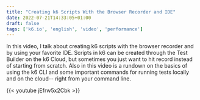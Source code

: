 ```yaml
---
title: "Creating k6 Scripts With the Browser Recorder and IDE"
date: 2022-07-21T14:33:05+01:00
draft: false
tags: ['k6.io', 'english', 'video', 'performance']
---
```

In this video, I talk about creating k6 scripts with the browser recorder and by using your favorite IDE. Scripts in k6 can be created through the Test Builder on the k6 Cloud, but sometimes you just want to hit record instead of starting from scratch. Also in this video is a rundown on the basics of using the k6 CLI and some important commands for running tests locally and on the cloud-- right from your command line.

{{< youtube jEfrw5x2Cbk >}}